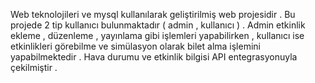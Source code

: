 Web teknolojileri ve mysql kullanılarak geliştirilmiş web projesidir . Bu projede 2 tip kullanıcı bulunmaktadır ( admin , kullanıcı ) . Admin etkinlik ekleme , düzenleme , yayınlama gibi işlemleri yapabilirken , kullanıcı ise etkinlikleri görebilme ve simülasyon olarak bilet alma işlemini yapabilmektedir . Hava durumu ve etkinlik bilgisi API entegrasyonuyla çekilmiştir .
